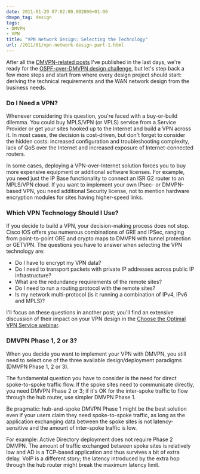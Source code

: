 ```yaml
---
date: 2011-01-20 07:02:00.002000+01:00
dmvpn_tag: design
tags:
- DMVPN
- VPN
title: "VPN Network Design: Selecting the Technology"
url: /2011/01/vpn-network-design-part-1.html
---
```

After all the [DMVPN-related posts](https://blog.ipspace.net/tag/dmvpn.html) I've published in the last days, we're ready for the [OSPF-over-DMVPN design challenge](https://blog.ipspace.net/2011/01/sometimes-you-need-to-step-back-and.html), but let's step back a few more steps and start from where every design project should start: deriving the technical requirements and the WAN network design from the business needs.

### Do I Need a VPN?

Whenever considering this question, you're faced with a buy-or-build dilemma. You could buy MPLS/VPN (or VPLS) service from a Service Provider or get your sites hooked up to the Internet and build a VPN across it. In most cases, the decision is cost-driven, but don't forget to consider the hidden costs: increased configuration and troubleshooting complexity, lack of QoS over the Internet and increased exposure of Internet-connected routers.
<!--more-->
In some cases, deploying a VPN-over-Internet solution forces you to buy more expensive equipment or additional software licenses. For example, you need just the IP Base functionality to connect an ISR G2 router to an MPLS/VPN cloud. If you want to implement your own IPsec- or DMVPN-based VPN, you need additional Security license, not to mention hardware encryption modules for sites having higher-speed links.

### Which VPN Technology Should I Use?

If you decide to build a VPN, your decision-making process does not stop. Cisco IOS offers you numerous combinations of GRE and IPSec, ranging from point-to-point GRE and crypto maps to DMVPN with tunnel protection or GETVPN. The questions you have to answer when selecting the VPN technology are:

-   Do I have to encrypt my VPN data?
-   Do I need to transport packets with private IP addresses across public IP infrastructure?
-   What are the redundancy requirements of the remote sites?
-   Do I need to run a routing protocol with the remote sites?
-   Is my network multi-protocol (is it running a combination of IPv4, IPv6 and MPLS)?

I'll focus on these questions in another post; you'll find an extensive discussion of their impact on your VPN design in the [Choose the Optimal VPN Service webinar](https://www.ipspace.net/Choose_the_optimal_VPN_service).

### DMVPN Phase 1, 2 or 3?

When you decide you want to implement your VPN with DMVPN, you still need to select one of the three available design/deployment paradigms (DMVPN Phase 1, 2 or 3).

The fundamental question you have to consider is the need for direct spoke-to-spoke traffic flow. If the spoke sites need to communicate directly, you need DMVPN Phase 2 or 3; if it's OK for the inter-spoke traffic to flow through the hub router, use simpler DMVPN Phase 1.

Be pragmatic: hub-and-spoke DMVPN Phase 1 might be the best solution even if your users claim they need spoke-to-spoke traffic, as long as the application exchanging data between the spoke sites is not latency-sensitive and the amount of inter-spoke traffic is low.

For example: Active Directory deployment does not require Phase 2 DMVPN. The amount of traffic exchanged between spoke sites is relatively low and AD is a TCP-based application and thus survives a bit of extra delay. VoIP is a different story; the latency introduced by the extra hop through the hub router might break the maximum latency limit.
